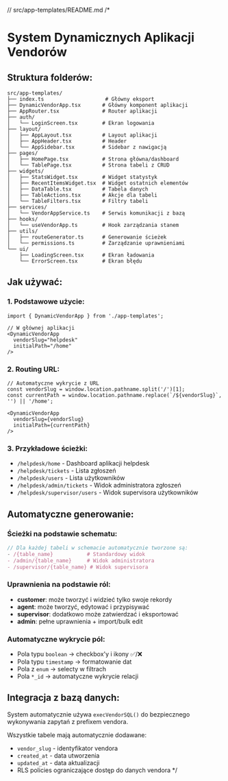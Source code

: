 // src/app-templates/README.md
/*
# System Dynamicznych Aplikacji Vendorów

## Struktura folderów:

```
src/app-templates/
├── index.ts                    # Główny eksport
├── DynamicVendorApp.tsx       # Główny komponent aplikacji
├── AppRouter.tsx              # Router aplikacji
├── auth/
│   └── LoginScreen.tsx        # Ekran logowania
├── layout/
│   ├── AppLayout.tsx          # Layout aplikacji
│   ├── AppHeader.tsx          # Header
│   └── AppSidebar.tsx         # Sidebar z nawigacją
├── pages/
│   ├── HomePage.tsx           # Strona główna/dashboard
│   └── TablePage.tsx          # Strona tabeli z CRUD
├── widgets/
│   ├── StatsWidget.tsx        # Widget statystyk
│   ├── RecentItemsWidget.tsx  # Widget ostatnich elementów
│   ├── DataTable.tsx          # Tabela danych
│   ├── TableActions.tsx       # Akcje dla tabeli
│   └── TableFilters.tsx       # Filtry tabeli
├── services/
│   └── VendorAppService.ts    # Serwis komunikacji z bazą
├── hooks/
│   └── useVendorApp.ts        # Hook zarządzania stanem
├── utils/
│   ├── routeGenerator.ts      # Generowanie ścieżek
│   └── permissions.ts         # Zarządzanie uprawnieniami
└── ui/
    ├── LoadingScreen.tsx      # Ekran ładowania
    └── ErrorScreen.tsx        # Ekran błędu
```

## Jak używać:

### 1. Podstawowe użycie:
```tsx
import { DynamicVendorApp } from './app-templates';

// W głównej aplikacji
<DynamicVendorApp 
  vendorSlug="helpdesk"
  initialPath="/home"
/>
```

### 2. Routing URL:
```tsx
// Automatyczne wykrycie z URL
const vendorSlug = window.location.pathname.split('/')[1];
const currentPath = window.location.pathname.replace(`/${vendorSlug}`, '') || '/home';

<DynamicVendorApp 
  vendorSlug={vendorSlug}
  initialPath={currentPath}
/>
```

### 3. Przykładowe ścieżki:
- `/helpdesk/home` - Dashboard aplikacji helpdesk
- `/helpdesk/tickets` - Lista zgłoszeń
- `/helpdesk/users` - Lista użytkowników  
- `/helpdesk/admin/tickets` - Widok administratora zgłoszeń
- `/helpdesk/supervisor/users` - Widok supervisora użytkowników

## Automatyczne generowanie:

### Ścieżki na podstawie schematu:
```typescript
// Dla każdej tabeli w schemacie automatycznie tworzone są:
- /{table_name}           # Standardowy widok
- /admin/{table_name}     # Widok administratora  
- /supervisor/{table_name} # Widok supervisora
```

### Uprawnienia na podstawie ról:
- **customer**: może tworzyć i widzieć tylko swoje rekordy
- **agent**: może tworzyć, edytować i przypisywać
- **supervisor**: dodatkowo może zatwierdzać i eksportować
- **admin**: pełne uprawnienia + import/bulk edit

### Automatyczne wykrycie pól:
- Pola typu `boolean` → checkbox'y i ikony ✅/❌
- Pola typu `timestamp` → formatowanie dat
- Pola z `enum` → selecty w filtrach
- Pola `*_id` → automatyczne wykrycie relacji

## Integracja z bazą danych:

System automatycznie używa `execVendorSQL()` do bezpiecznego wykonywania zapytań z prefixem vendora.

Wszystkie tabele mają automatycznie dodawane:
- `vendor_slug` - identyfikator vendora
- `created_at` - data utworzenia  
- `updated_at` - data aktualizacji
- RLS policies ograniczające dostęp do danych vendora
*/